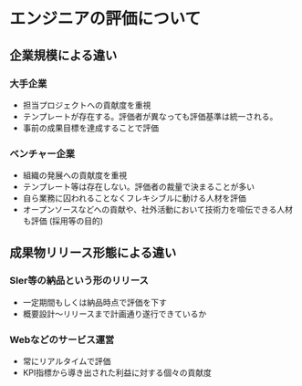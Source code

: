 # エンジニアの評価について

## 企業規模による違い

### 大手企業

* 担当プロジェクトへの貢献度を重視
* テンプレートが存在する。評価者が異なっても評価基準は統一される。
* 事前の成果目標を達成することで評価


### ベンチャー企業

* 組織の発展への貢献度を重視
* テンプレート等は存在しない。評価者の裁量で決まることが多い
* 自ら業務に囚われることなくフレキシブルに動ける人材を評価
* オープンソースなどへの貢献や、社外活動において技術力を喧伝できる人材も評価
 (採用等の目的)

## 成果物リリース形態による違い

### SIer等の納品という形のリリース

* 一定期間もしくは納品時点で評価を下す
* 概要設計～リリースまで計画通り遂行できているか

### Webなどのサービス運営

* 常にリアルタイムで評価
* KPI指標から導き出された利益に対する個々の貢献度

